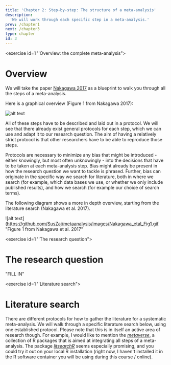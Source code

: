 ```yaml
---
title: 'Chapter 2: Step-by-step: The structure of a meta-analysis'
description:
  'We will work through each specific step in a meta-analysis.'
prev: /chapter1
next: /chapter3
type: chapter
id: 3
---
```


<exercise id=1 ''Overview: the complete meta-analysis">

# Overview

We will take the paper [Nakagawa 2017](https://bmcbiol.biomedcentral.com/articles/10.1186/s12915-017-0357-7) as a blueprint to walk you through all the steps of a meta-analysis.

Here is a graphical overview (Figure 1 from Nakagawa 2017):

![alt text](https://github.com/SusZaj/metaanalysis/images/metaanalysis_overview.svg "Meta-analysis overview")

All of these steps have to be described and laid out in a protocol. We will see that there already exist general protocols for each step, which we can use and adapt it to our research question. The aim of having a relatively strict protocol is that other researchers have to be able to reproduce those steps. 

Protocols are necessary to minimize any bias that might be introduced - either knowingly, but most often unknowingly - into the decisions that have to be taken at each meta-analysis step. Bias might already be present in how the research question we want to tackle is phrased. Further, bias can originate in the specific way we search for literature, both in where we search (for example, which data bases we use, or whether we only include published results), and how we search (for example our choice of search terms).

The following diagram shows a more in depth overview, starting from the literature search (Nakagawa et al. 2017).

![alt text](https://github.com/SusZaj/metaanalysis/images/Nakagawa_etal_Fig1.gif "Figure 1 from Nakagawa et al. 2017"

</exercise>

<exercise id=1 ''The research question">

# The research question

"FILL IN"

</exercise>

<exercise id=1 ''Literature search">

# Literature search

There are different protocols for how to gather the literature for a systematic meta-analysis. We will walk through a specific literature search below, using one established protocol. Please note that this is in itself an active area of research though. For example, I would like to mention the *[metaverse](https://rmetaverse.github.io/)*, a collection of R packages that is aimed at integrating all steps of a meta-analysis. The package *[litsearchR](https://elizagrames.github.io/litsearchr/)* seems especially promising, and you could try it out on your local R installation (right now, I haven't installed it in the R software container you will be using during this course / online).

</exercise>